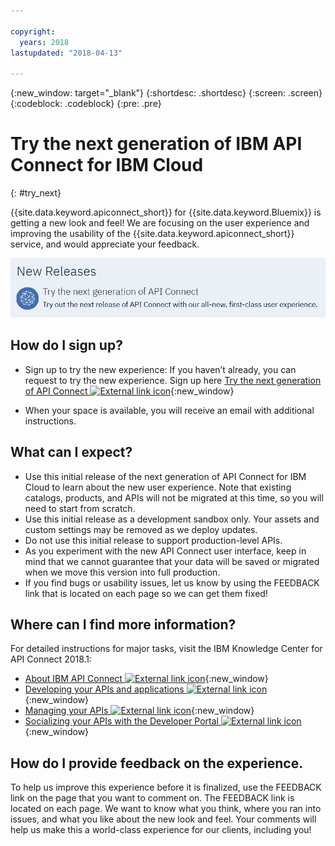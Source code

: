 ```yaml
---

copyright:
  years: 2018
lastupdated: "2018-04-13"

---
```



{:new_window: target="_blank"}
{:shortdesc: .shortdesc}
{:screen: .screen}
{:codeblock: .codeblock}
{:pre: .pre}

# Try the next generation of IBM API Connect for IBM Cloud
{: #try_next}

{{site.data.keyword.apiconnect_short}} for {{site.data.keyword.Bluemix}} is getting a new look and feel! We are focusing on the user experience and improving the usability of the {{site.data.keyword.apiconnect_short}}  service, and would appreciate your feedback.

<img src="images/new_version.png" alt="graphic of the next generation of API Connect banner"/>

## How do I sign up?

* Sign up to try the new experience: If you haven’t already, you can request to try the new experience. Sign up here [Try the next generation of API Connect ![External link icon](../../icons/launch-glyph.svg "External link icon")](https://console.bluemix.net/apis/overview){:new_window}

* When your space is available, you will receive an email with additional instructions.

## What can I expect?

* Use this initial release of the next generation of API Connect for IBM Cloud to learn about the new user experience. Note that existing catalogs, products, and APIs will not be migrated at this time, so you will need to start from scratch.
* Use this initial release as a development sandbox only. Your assets and custom settings may be removed as we deploy updates.
* Do not use this initial release to support production-level APIs. 
* As you experiment with the new API Connect user interface, keep in mind that we cannot guarantee that your data will be saved or migrated when we move this version into full production.
* If you find bugs or usability issues, let us know by using the FEEDBACK link that is located on each page so we can get them fixed!

## Where can I find more information?

For detailed instructions for major tasks, visit the IBM Knowledge Center for API Connect 2018.1:
* [About IBM API Connect ![External link icon](../../icons/launch-glyph.svg "External link icon")](https://www.ibm.com/support/knowledgecenter/SSMNED_2018/com.ibm.apic.overview.doc/api_management_overview.html){:new_window}
* [Developing your APIs and applications ![External link icon](../../icons/launch-glyph.svg "External link icon")](https://www.ibm.com/support/knowledgecenter/SSMNED_2018/com.ibm.apic.toolkit.doc/capim_cli_overview.html){:new_window}
* [Managing your APIs ![External link icon](../../icons/launch-glyph.svg "External link icon")](https://www.ibm.com/support/knowledgecenter/SSMNED_2018/com.ibm.apic.apionprem.doc/APIonPrem_gettingstarted.html){:new_window}
* [Socializing your APIs with the Developer Portal ![External link icon](../../icons/launch-glyph.svg "External link icon")](https://www.ibm.com/support/knowledgecenter/SSMNED_2018/com.ibm.apic.devportal.doc/discover_apis_landing_page.html){:new_window}


## How do I provide feedback on the experience.

To help us improve this experience before it is finalized, use the FEEDBACK link on the page that you want to comment on. The FEEDBACK link is located on each page. We want to know what you think, where you ran into issues, and what you like about the new look and feel. Your comments will help us make this a world-class experience for our clients, including you!